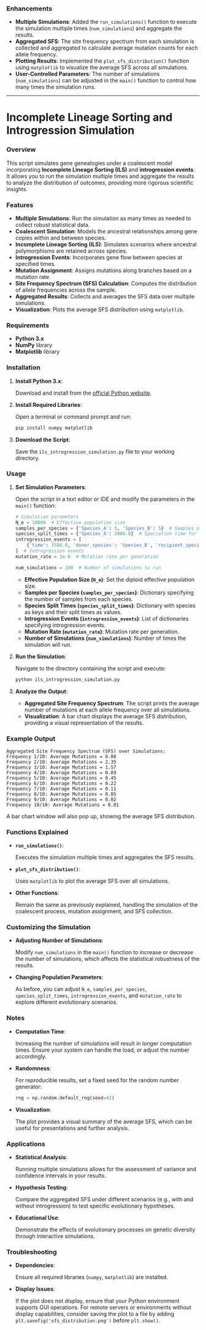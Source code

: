 
### **Enhancements**

- **Multiple Simulations**: Added the `run_simulations()` function to execute the simulation multiple times (`num_simulations`) and aggregate the results.
- **Aggregated SFS**: The site frequency spectrum from each simulation is collected and aggregated to calculate average mutation counts for each allele frequency.
- **Plotting Results**: Implemented the `plot_sfs_distribution()` function using `matplotlib` to visualize the average SFS across all simulations.
- **User-Controlled Parameters**: The number of simulations (`num_simulations`) can be adjusted in the `main()` function to control how many times the simulation runs.

---

# Incomplete Lineage Sorting and Introgression Simulation

### **Overview**

This script simulates gene genealogies under a coalescent model incorporating **Incomplete Lineage Sorting (ILS)** and **introgression events**. It allows you to run the simulation multiple times and aggregate the results to analyze the distribution of outcomes, providing more rigorous scientific insights.

### **Features**

- **Multiple Simulations**: Run the simulation as many times as needed to collect robust statistical data.
- **Coalescent Simulation**: Models the ancestral relationships among gene copies within and between species.
- **Incomplete Lineage Sorting (ILS)**: Simulates scenarios where ancestral polymorphisms are retained across species.
- **Introgression Events**: Incorporates gene flow between species at specified times.
- **Mutation Assignment**: Assigns mutations along branches based on a mutation rate.
- **Site Frequency Spectrum (SFS) Calculation**: Computes the distribution of allele frequencies across the sample.
- **Aggregated Results**: Collects and averages the SFS data over multiple simulations.
- **Visualization**: Plots the average SFS distribution using `matplotlib`.

### **Requirements**

- **Python 3.x**
- **NumPy** library
- **Matplotlib** library

### **Installation**

1. **Install Python 3.x**:

   Download and install from the [official Python website](https://www.python.org/downloads/).

2. **Install Required Libraries**:

   Open a terminal or command prompt and run:

   ```bash
   pip install numpy matplotlib
   ```

3. **Download the Script**:

   Save the `ils_introgression_simulation.py` file to your working directory.

### **Usage**

1. **Set Simulation Parameters**:

   Open the script in a text editor or IDE and modify the parameters in the `main()` function:

   ```python
   # Simulation parameters
   N_e = 10000  # Effective population size
   samples_per_species = {'Species_A': 5, 'Species_B': 5}  # Samples per species
   species_split_times = {'Species_A': 2000.0}  # Speciation time for Species_A
   introgression_events = [
       {'time': 1500.0, 'donor_species': 'Species_B', 'recipient_species': 'Species_A'}
   ]  # Introgression events
   mutation_rate = 1e-8  # Mutation rate per generation

   num_simulations = 100  # Number of simulations to run
   ```

   - **Effective Population Size (`N_e`)**: Set the diploid effective population size.
   - **Samples per Species (`samples_per_species`)**: Dictionary specifying the number of samples from each species.
   - **Species Split Times (`species_split_times`)**: Dictionary with species as keys and their split times as values.
   - **Introgression Events (`introgression_events`)**: List of dictionaries specifying introgression events.
   - **Mutation Rate (`mutation_rate`)**: Mutation rate per generation.
   - **Number of Simulations (`num_simulations`)**: Number of times the simulation will run.

2. **Run the Simulation**:

   Navigate to the directory containing the script and execute:

   ```bash
   python ils_introgression_simulation.py
   ```

3. **Analyze the Output**:

   - **Aggregated Site Frequency Spectrum**: The script prints the average number of mutations at each allele frequency over all simulations.
   - **Visualization**: A bar chart displays the average SFS distribution, providing a visual representation of the results.

### **Example Output**

```
Aggregated Site Frequency Spectrum (SFS) over Simulations:
Frequency 1/10: Average Mutations = 0.00
Frequency 2/10: Average Mutations = 2.35
Frequency 3/10: Average Mutations = 1.57
Frequency 4/10: Average Mutations = 0.89
Frequency 5/10: Average Mutations = 0.45
Frequency 6/10: Average Mutations = 0.22
Frequency 7/10: Average Mutations = 0.11
Frequency 8/10: Average Mutations = 0.05
Frequency 9/10: Average Mutations = 0.02
Frequency 10/10: Average Mutations = 0.01
```

A bar chart window will also pop up, showing the average SFS distribution.

### **Functions Explained**

- **`run_simulations()`**:

  Executes the simulation multiple times and aggregates the SFS results.

- **`plot_sfs_distribution()`**:

  Uses `matplotlib` to plot the average SFS over all simulations.

- **Other Functions**:

  Remain the same as previously explained, handling the simulation of the coalescent process, mutation assignment, and SFS collection.

### **Customizing the Simulation**

- **Adjusting Number of Simulations**:

  Modify `num_simulations` in the `main()` function to increase or decrease the number of simulations, which affects the statistical robustness of the results.

- **Changing Population Parameters**:

  As before, you can adjust `N_e`, `samples_per_species`, `species_split_times`, `introgression_events`, and `mutation_rate` to explore different evolutionary scenarios.

### **Notes**

- **Computation Time**:

  Increasing the number of simulations will result in longer computation times. Ensure your system can handle the load, or adjust the number accordingly.

- **Randomness**:

  For reproducible results, set a fixed seed for the random number generator:

  ```python
  rng = np.random.default_rng(seed=42)
  ```

- **Visualization**:

  The plot provides a visual summary of the average SFS, which can be useful for presentations and further analysis.

### **Applications**

- **Statistical Analysis**:

  Running multiple simulations allows for the assessment of variance and confidence intervals in your results.

- **Hypothesis Testing**:

  Compare the aggregated SFS under different scenarios (e.g., with and without introgression) to test specific evolutionary hypotheses.

- **Educational Use**:

  Demonstrate the effects of evolutionary processes on genetic diversity through interactive simulations.

### **Troubleshooting**

- **Dependencies**:

  Ensure all required libraries (`numpy`, `matplotlib`) are installed.

- **Display Issues**:

  If the plot does not display, ensure that your Python environment supports GUI operations. For remote servers or environments without display capabilities, consider saving the plot to a file by adding `plt.savefig('sfs_distribution.png')` before `plt.show()`.
